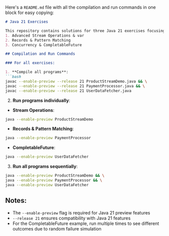 Here's a `README.md` file with all the compilation and run commands in one block for easy copying:

```markdown
# Java 21 Exercises

This repository contains solutions for three Java 21 exercises focusing on:
1. Advanced Stream Operations & var
2. Records & Pattern Matching
3. Concurrency & CompletableFuture

## Compilation and Run Commands

### For all exercises:

1. **Compile all programs**:
```bash
javac --enable-preview --release 21 ProductStreamDemo.java && \
javac --enable-preview --release 21 PaymentProcessor.java && \
javac --enable-preview --release 21 UserDataFetcher.java
```

2. **Run programs individually**:

- **Stream Operations**:
```bash
java --enable-preview ProductStreamDemo
```

- **Records & Pattern Matching**:
```bash
java --enable-preview PaymentProcessor
```

- **CompletableFuture**:
```bash
java --enable-preview UserDataFetcher
```

3. **Run all programs sequentially**:
```bash
java --enable-preview ProductStreamDemo && \
java --enable-preview PaymentProcessor && \
java --enable-preview UserDataFetcher
```

## Notes:
- The `--enable-preview` flag is required for Java 21 preview features
- `--release 21` ensures compatibility with Java 21 features
- For the CompletableFuture example, run multiple times to see different outcomes due to random failure simulation
```